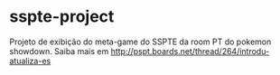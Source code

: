 # sspte-project
Projeto de exibição do meta-game do SSPTE da room PT do pokemon showdown. Saiba mais em http://pspt.boards.net/thread/264/introdu-atualiza-es
